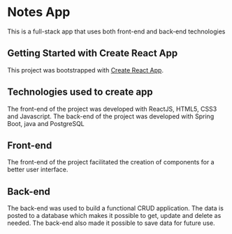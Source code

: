 # Notes App

This is a full-stack app that uses both front-end and back-end technologies

## Getting Started with Create React App

This project was bootstrapped with [Create React App](https://github.com/facebook/create-react-app).

## Technologies used to create app

The front-end of the project was developed with ReactJS, HTML5, CSS3 and Javascript.
The back-end of the project was developed with Spring Boot, java and PostgreSQL

## Front-end

The front-end of the project facilitated the creation of components for a better user interface.

## Back-end

The back-end was used to build a functional CRUD application. The data is posted to a database which
makes it possible to get, update and delete as needed. The back-end also made it possible to save data
for future use.
